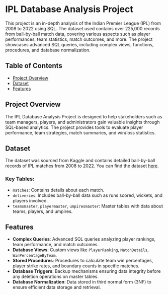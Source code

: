 # IPL Database Analysis Project

This project is an in-depth analysis of the Indian Premier League (IPL) from 2008 to 2022 using SQL. The dataset used contains over 225,000 records from ball-by-ball match data, covering various aspects such as player performances, team statistics, match outcomes, and more. The project showcases advanced SQL queries, including complex views, functions, procedures, and database normalization.

## Table of Contents
- [Project Overview](#project-overview)
- [Dataset](#dataset)
- [Features](#features)

## Project Overview
The IPL Database Analysis Project is designed to help stakeholders such as team managers, players, and administrators gain valuable insights through SQL-based analytics. The project provides tools to evaluate player performance, team strategies, match summaries, and win/loss statistics.

## Dataset
The dataset was sourced from Kaggle and contains detailed ball-by-ball records of IPL matches from 2008 to 2022. You can find the dataset [here](https://www.kaggle.com/datasets/vora1011/ipl-2008-to-2021-all-match-dataset).

### Key Tables:
- `matches`: Contains details about each match.
- `deliveries`: Includes ball-by-ball data such as runs scored, wickets, and players involved.
- `teamsmaster`, `playermaster`, `umpiresmaster`: Master tables with data about teams, players, and umpires.

## Features
- **Complex Queries**: Advanced SQL queries analyzing player rankings, team performance, and match outcomes.
- **Database Views**: Custom views like `PlayerRanking`, `MatchDetails`, `WinPercentageByTeam`.
- **Stored Procedures**: Procedures to calculate team win percentages, player strike rates, and boundary counts in specific matches.
- **Database Triggers**: Backup mechanisms ensuring data integrity before any deletion operations on master tables.
- **Database Normalization**: Data stored in third normal form (3NF) to ensure efficient data storage and retrieval.
